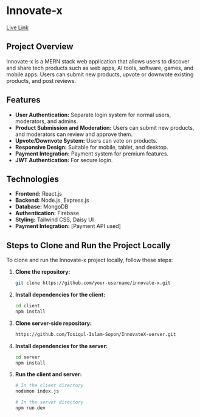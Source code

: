 # Innovate-x

[Live Link](https://innovatex-5b8ae.web.app/)

## Project Overview
Innovate-x is a MERN stack web application that allows users to discover and share tech products such as web apps, AI tools, software, games, and mobile apps. Users can submit new products, upvote or downvote existing products, and post reviews.

## Features
- **User Authentication:** Separate login system for normal users, moderators, and admins.
- **Product Submission and Moderation:** Users can submit new products, and moderators can review and approve them.
- **Upvote/Downvote System:** Users can vote on products.
- **Responsive Design:** Suitable for mobile, tablet, and desktop.
- **Payment Integration:** Payment system for premium features.
- **JWT Authentication:** For secure login.

## Technologies
- **Frontend:** React.js
- **Backend:** Node.js, Express.js
- **Database:** MongoDB
- **Authentication:** Firebase
- **Styling:** Tailwind CSS, Daisy UI
- **Payment Integration:** [Payment API used]

## Steps to Clone and Run the Project Locally
To clone and run the Innovate-x project locally, follow these steps:

1. **Clone the repository:**
   ```sh
   git clone https://github.com/your-username/innovate-x.git
2. **Install dependencies for the client:**
   ```sh
   cd client
   npm install
3. **Clone server-side repository:**
   ```sh
   https://github.com/Tosiqul-Islam-Sopon/InnovateX-server.git
4. **Install dependencies for the server:**
   ```sh
   cd server
   npm install
5. **Run the client and server:**
   ```sh
   # In the client directory
   nodemon index.js

   # In the server directory
   npm run dev


